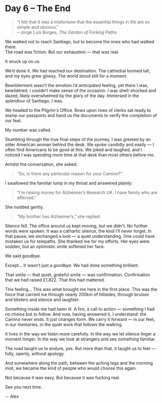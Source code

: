 # Day 6 – The End

> “I felt that it was a misfortune that the essential things in life are so simple and obvious.”  
> – Jorge Luis Borges, *The Garden of Forking Paths*

We walked not to reach Santiago, but to become the ones who had walked there.  
The road was fiction. But our exhaustion — that was real.

It snuck up on us.

We’d done it. We had reached our destination. The cathedral loomed tall, and my eyes grew glossy. The world stood still for a moment.  

Bewilderment wasn’t the emotion I’d anticipated feeling, yet there I was, bewildered. I couldn’t make sense of the occasion. I was shell-shocked and dazed, likely overwhelmed by the glory of the day. Immersed in the splendour of Santiago, I was.

We headed to the Pilgrim's Office. Rows upon rows of clerks sat ready to stamp our passports and hand us the documents to verify the completion of our feat.

My number was called.

Stumbling through the true final steps of the journey, I was greeted by an older American woman behind the desk. We spoke candidly and easily — I often find Americans to be good at this. We joked and laughed, and I noticed I was spending more time at that desk than most others before me.

Amidst the conversation, she asked:

> “So, is there any particular reason for your Camino?”

I swallowed the familiar lump in my throat and answered plainly:

> “I'm raising money for Alzheimer’s Research UK. I have family who are affected.”

She nodded gently.

> “My brother has Alzheimer’s,” she replied.

Silence fell. The office around us kept moving, but we didn’t. No further words were spoken. It was a cathartic silence, the kind I’ll never forget. In that pause, we exchanged a look — a quiet understanding. One could have mistaken us for telepaths. She thanked me for my efforts. Her eyes were sodden, but an optimistic smile softened her face.

We said goodbye.

Except… It wasn’t just a goodbye. We had done something brilliant.

That smile — that quiet, grateful smile — was confirmation. Confirmation that we had raised £1,822. That this had mattered.

This feeling… This was what brought me here in the first place. This was the force that carried me through nearly 200km of hillsides, through bruises and blisters and silence and laughter.  

Something inside me had been lit. A fire, a call to action — something I had no choice but to follow. And now, having answered it, I understand: the Camino never ends. It just changes form. We carry it forward — in our feet, in our memories, in the quiet work that follows the walking.

It lives in the way we listen more carefully. In the way we let silence linger a moment longer. In the way we look at strangers and see something familiar.

The road taught us to endure, yes. But more than that, it taught us to feel — fully, openly, without apology.

And somewhere along the path, between the aching legs and the morning mist, we became the kind of people who would choose this again.

Not because it was easy. But because it was fucking real.

See you next time.

-- Alex
